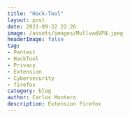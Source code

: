 ```yaml
---
title: "Hack-Tool"
layout: post
date: 2021-09-22 22:26
image: /assets/images/MullvadVPN.jpeg
headerImage: false
tag:
- Pentest
- HackTool
- Privacy
- Extension
- Cybersecurity
- firefox
category: blog
author: Carlos Montero
description: Extension Firefox
---
```


